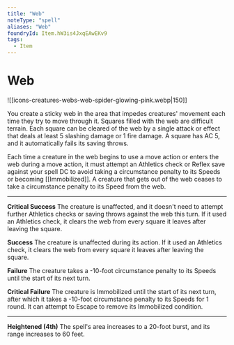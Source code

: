 ```yaml
---
title: "Web"
noteType: "spell"
aliases: "Web"
foundryId: Item.hW3is4JxqEAwEKv9
tags:
  - Item
---
```


# Web
![[icons-creatures-webs-web-spider-glowing-pink.webp|150]]

You create a sticky web in the area that impedes creatures' movement each time they try to move through it. Squares filled with the web are difficult terrain. Each square can be cleared of the web by a single attack or effect that deals at least 5 slashing damage or 1 fire damage. A square has AC 5, and it automatically fails its saving throws.

Each time a creature in the web begins to use a move action or enters the web during a move action, it must attempt an Athletics check or Reflex save against your spell DC to avoid taking a circumstance penalty to its Speeds or becoming [[Immobilized]]. A creature that gets out of the web ceases to take a circumstance penalty to its Speed from the web.

* * *

**Critical Success** The creature is unaffected, and it doesn't need to attempt further Athletics checks or saving throws against the web this turn. If it used an Athletics check, it clears the web from every square it leaves after leaving the square.

**Success** The creature is unaffected during its action. If it used an Athletics check, it clears the web from every square it leaves after leaving the square.

**Failure** The creature takes a -10-foot circumstance penalty to its Speeds until the start of its next turn.

**Critical Failure** The creature is Immobilized until the start of its next turn, after which it takes a -10-foot circumstance penalty to its Speeds for 1 round. It can attempt to Escape to remove its Immobilized condition.

* * *

**Heightened (4th)** The spell's area increases to a 20-foot burst, and its range increases to 60 feet.

